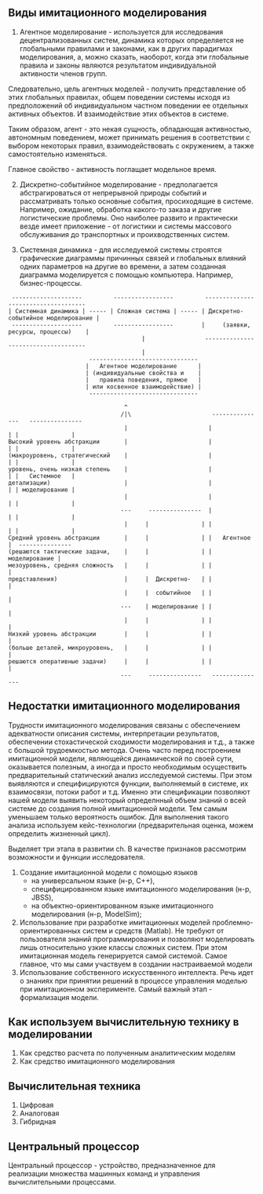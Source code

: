 ## Виды имитационного моделирования

1. Агентное моделирование - используется для исследования децентрализованных систем, динамика которых определяется не глобальными правилами и законами, как в других парадигмах моделирования, а, можно сказать, наоборот, когда эти глобальные правила и законы являются результатом индивидуальной активности членов групп.

Следовательно, цель агентных моделей - получить представление об этих глобальных правилах, общем поведении системы исходя из предположений об индивидуальном частном поведении ее отдельных активных объектов. И взаимодействие этих объектов в системе.

Таким образом, агент - это некая сущность, обладающая активностью, автономным поведением, может принимать решения в соответствии с выбором некоторых правил, взаимодействовать с окружением, а также самостоятельно изменяться.

Главное свойство - активность поглащает модельное время.

2. Дискретно-событийное моделирование - предполагается абстрагироваться от непрерывной природы событий и рассматривать только основные события, просиходящие в системе. Например, ожидание, обработка какого-то заказа и другие логистические проблемы. Оно наиболее развито и практически везде имеет  приложение - от логистики и системы массового обслуживания до транспортных и проихводственных систем.

3. Системная динамика - для исследуемой системы строятся графические диаграммы причинных связей и глобальных влияний одних параметров на другие во времени, а затем созданная диаграмма моделируется с помощью компьютера. Например, бизнес-процессы.

```
 --------------------         -----------------         ------------------------------------
| Системная динамика | ----- | Сложная система | ----- | Дискретно-событийное моделирование |
 --------------------         -----------------        |     (заявки, ресурсы, процессы)    |
                                      |                 ------------------------------------
                                      |
                       -------------------------------                  
                      |   Агентное моделирование      |
                      | (индивидуальные свойства и    |
                      |   правила поведения, прямое   |
                      | или косвенное взаимодействие) |
                       -------------------------------
                              
                                 ^
                                /|\                       ---------------   --------------- 
                                 |                       |               | |               |
Высокий уровень абстракции       |                       |               | |               |
(макроуровень, стратегический    |                       |               | |               |
уровень, очень низкая степень    |                       |               | |   Системное   |
детализации)                     |                       |               | | моделирование |
                                 |                       |               | |               |
                                ---     ---------------  |               | |               |
                                 |     |               | |               | |               |
Средний уровень абстракции       |     |               | |   Агентное    |  ---------------
(решаются тактические задачи,    |     |               | | моделирование |
мезоуровень, средняя сложность   |     |               | |               |
представления)                   |     |  Дискретно-   | |               |
                                 |     |  событийное   | |               |
                                ---    | моделирование | |               |
                                 |     |               | |               |
Низкий уровень абстракции        |     |               | |               |
(больше деталей, микроуровень,   |     |               | |               |
решаются оперативные задачи)     |     |               | |               |
                                ---     ---------------   ---------------
```



## Недостатки имитационного моделирования

Трудности имитационного моделирования связаны с обеспечением адекватности описания системы, интерпретации результатов, обеспечении стохастической сходимости моделирования и т.д., а также с большой трудоемкостью метода. Очень часто перед построением имитационной модели, являющейся динамической по своей сути, оказывается полезным, а иногда и просто необходимым осуществить предварительный статический анализ исследуемой системы. При этом выявляются и специфицируются функции, выполняемый в системе, их взаимосвязи, потоки работ и т.д. Именно эти спецификации позволяют нашей модели выявить некоторый определнный объем знаний о всей системе до создания полной имитационной модели. Тем самым уменьшаем только вероятность ошибок. Для выполнения такого анализа используем кейс-технологии (предварительная оценка, можем определить жизненный цикл).

Выделяет три этапа в развитии ch. В качестве признаков рассмотрим возможности и функции исследователя.

1. Создание имитационной модели с помощью языков
    - на универсальном языке (н-р, C++),
    - специфицированном языке имитационного моделирования (н-р, JBSS),
    - на объектно-ориентированном языке имитационного моделирования (н-р, ModelSim);
2. Использование при разработке имитационных моделей проблемно-ориентированных систем и средств (Matlab). Не требуют от пользователя знаний программирования и позволяют моделировать лишь относительно узкие классы сложных систем. При этом имитационная модель генерируется самой системой. Самое главное, что мы сами участвуем в создании настраиваемой модели
3. Использование собственного искусственного интеллекта. Речь идет о знаниях при принятии решений в процессе управления моделью при имитационном эксперименте. Самый важный этап - формализация модели.




## Как используем вычислительную технику в моделировании

1. Как средство расчета по полученным аналитическим моделям
2. Как средство имитационного моделирования



## Вычислительная техника

1. Цифровая
2. Аналоговая
3. Гибридная




## Центральный процессор

Центральный процессор - устройство, предназначенное для реализации множества машинных команд и управления вычислительными процессами.